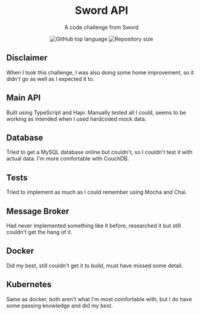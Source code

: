 <h1 align="center">
  Sword API<br>
</h1>

<p align="center">A code challenge from Sword</p>

<p align="center">
  <img alt="GitHub top language" src="https://img.shields.io/github/languages/top/JohnnyOak85/oak-server.svg">

  <img alt="Repository size" src="https://img.shields.io/github/repo-size/JohnnyOak85/oak-server.svg">
</p>

## Disclaimer

When I took this challenge, I was also doing some home improvement, so it didn't go as well as I expected it to.

## Main API

Built using TypeScript and Hapi. Manually tested all I could, seems to be working as intended when I used hardcoded mock data.

## Database

Tried to get a MySQL database online but couldn't, so I couldn't test it with actual data. I'm more comfortable with CouchDB.

## Tests

Tried to implement as much as I could remember using Mocha and Chai.

## Message Broker

Had never implemented something like it before, researched it but still couldn't get the hang of it.

## Docker

Did my best, still couldn't get it to build, must have missed some detail.

## Kubernetes

Same as docker, both aren't what I'm most comfortable with, but I do have some passing knowledge and did my best.
